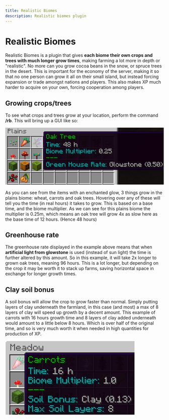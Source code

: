 ```yaml
---
title: Realistic Biomes
description: Realistic biomes plugin
---
```


# Realistic Biomes
Realistic Biomes is a plugin that gives **each biome their own crops and trees with much longer grow times**, making farming a lot more in depth or "realistic". No more can you grow cocoa beans in the snow, or spruce trees in the desert. This is important for the economy of the server, making it so that no one person can grow it all on their small island, but instead forcing expansion or trade amongst nations and players. This also makes XP much harder to acquire on your own, forcing cooperation among players.

## Growing crops/trees

To see what crops and trees grow at your location, perform the command **/rb**. This will bring up a GUI like so: 

![Realistic biomes gui](media/Realisticbiomesexample.png)

As you can see from the items with an enchanted glow, 3 things grow in the plains biome: wheat, carrots and oak trees. Hovering over any of these will tell you the time (in real hours) it takes to grow. This is based on a base time, and the biome multiplier. As we can see for this plains biome the multiplier is 0.25m, which means an oak tree will grow 4x as slow here as the base time of 12 hours. (Hence 48 hours)

## Greenhouse rate

The greenhouse rate displayed in the example above means that when **artificial light from glowstone** is used (instead of sun light) the time is further altered by this amount. So in this example, it will take 2x longer to grown oak trees, meaning 96 hours. This is a lot longer, but depending on the crop it may be worth it to stack up farms, saving horizontal space in exchange for longer growth times. 

## Clay soil bonus

A soil bonus will allow the crop to grow faster than normal. Simply putting layers of clay underneath the farmland, in this case (and most) a max of 8 layers of clay will speed up growth by a decent amount. This example of carrots with 16 hours growth time and 8 layers of clay added underneath would amount to a little below 8 hours. Which is over half of the original time, and so is very much worth it when needed in high quantities for production of XP. 

![Clay soil Bonus](media/Clayexample.png)
